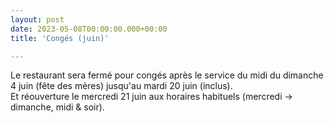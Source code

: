 ```yaml
---
layout: post
date: 2023-05-08T00:00:00.000+00:00
title: 'Congés (juin)'

---
```

Le restaurant sera fermé pour congés après le service du midi du dimanche 4 juin (fête des mères) jusqu'au mardi 20 juin (inclus).  
Et réouverture le mercredi 21 juin aux horaires habituels (mercredi -> dimanche, midi & soir).  
